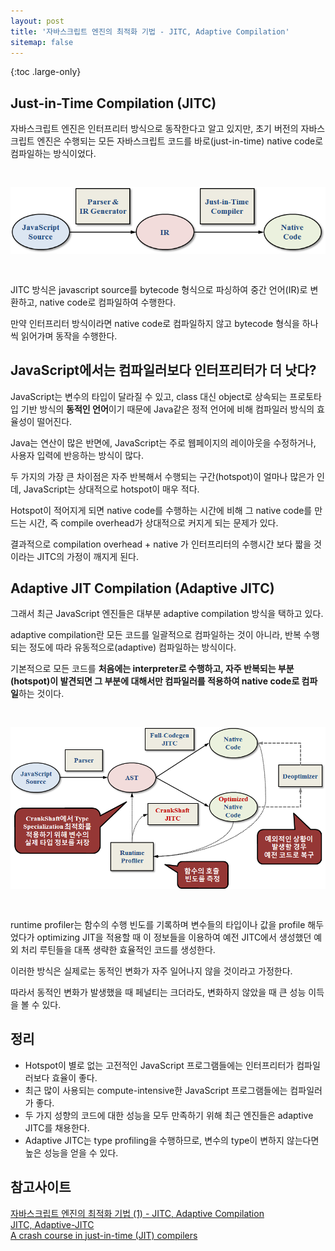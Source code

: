 ```yaml
---
layout: post
title: '자바스크립트 엔진의 최적화 기법 - JITC, Adaptive Compilation'
sitemap: false
---
```


{:toc .large-only}

## Just-in-Time Compilation (JITC)

자바스크립트 엔진은 인터프리터 방식으로 동작한다고 알고 있지만, 초기 버전의 자바스크립트 엔진은 수행되는 모든 자바스크립트 코드를 바로(just-in-time) native code로 컴파일하는 방식이었다.

<img src="/assets/img/blog/2021-11-15-JITC_01.png" style="margin:30px 0;">

JITC 방식은 javascript source를 bytecode 형식으로 파싱하여 중간 언어(IR)로 변환하고, native code로 컴파일하여 수행한다.

만약 인터프리터 방식이라면 native code로 컴파일하지 않고 bytecode 형식을 하나씩 읽어가며 동작을 수행한다.

## JavaScript에서는 컴파일러보다 인터프리터가 더 낫다?

JavaScript는 변수의 타입이 달라질 수 있고, class 대신 object로 상속되는 프로토타입 기반 방식의 **동적인 언어**이기 때문에 Java같은 정적 언어에 비해 컴파일러 방식의 효율성이 떨어진다.

Java는 연산이 많은 반면에, JavaScript는 주로 웹페이지의 레이아웃을 수정하거나, 사용자 입력에 반응하는 방식이 많다.

두 가지의 가장 큰 차이점은 자주 반복해서 수행되는 구간(hotspot)이 얼마나 많은가 인데, JavaScript는 상대적으로 hotspot이 매우 적다.

Hotspot이 적어지게 되면 native code를 수행하는 시간에 비해 그 native code를 만드는 시간, 즉 compile overhead가 상대적으로 커지게 되는 문제가 있다.

결과적으로 compilation overhead + native 가 인터프리터의 수행시간 보다 짧을 것이라는 JITC의 가정이 깨지게 된다.

## Adaptive JIT Compilation (Adaptive JITC)

그래서 최근 JavaScript 엔진들은 대부분 adaptive compilation 방식을 택하고 있다.

adaptive compilation란 모든 코드를 일괄적으로 컴파일하는 것이 아니라, 반복 수행되는 정도에 따라 유동적으로(adaptive) 컴파일하는 방식이다.

기본적으로 모든 코드를 **처음에는 interpreter로 수행하고, 자주 반복되는 부분(hotspot)이 발견되면 그 부분에 대해서만 컴파일러를 적용하여 native code로 컴파일**하는 것이다.

<img src="/assets/img/blog/2021-11-15-JITC_02.png" style="margin:30px 0;">

runtime profiler는 함수의 수행 빈도를 기록하며 변수들의 타입이나 값을 profile 해두었다가 optimizing JIT을 적용할 때 이 정보들을 이용하여 예전 JITC에서 생성했던 예외 처리 루틴들을 대폭 생략한 효율적인 코드를 생성한다.

이러한 방식은 실제로는 동적인 변화가 자주 일어나지 않을 것이라고 가정한다.

따라서 동적인 변화가 발생했을 때 페널티는 크더라도, 변화하지 않았을 때 큰 성능 이득을 볼 수 있다.

## 정리

- Hotspot이 별로 없는 고전적인 JavaScript 프로그램들에는 인터프리터가 컴파일러보다 효율이 좋다.
- 최근 많이 사용되는 compute-intensive한 JavaScript 프로그램들에는 컴파일러가 좋다.
- 두 가지 성향의 코드에 대한 성능을 모두 만족하기 위해 최근 엔진들은 adaptive JITC를 채용한다.
- Adaptive JITC는 type profiling을 수행하므로, 변수의 type이 변하지 않는다면 높은 성능을 얻을 수 있다.

## 참고사이트

[자바스크립트 엔진의 최적화 기법 (1) - JITC, Adaptive Compilation](https://meetup.toast.com/posts/77)<br/>
[JITC, Adaptive-JITC](https://velog.io/@04_miffy/JITC-Adaptive-JITC)<br/>
[A crash course in just-in-time (JIT) compilers](https://hacks.mozilla.org/2017/02/a-crash-course-in-just-in-time-jit-compilers/)
